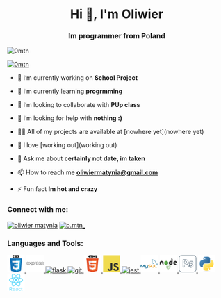 <h1 align="center">Hi 👋, I'm Oliwier</h1>
<h3 align="center">Im programmer from Poland</h3>

<p align="left"> <img src="https://komarev.com/ghpvc/?username=0mtn&label=Profile%20views&color=0e75b6&style=flat" alt="0mtn" /> </p>

<p align="left"> <a href="https://github.com/ryo-ma/github-profile-trophy"><img src="https://github-profile-trophy.vercel.app/?username=0mtn" alt="0mtn" /></a> </p>

- 🔭 I’m currently working on **School Project**

- 🌱 I’m currently learning **progrmming**

- 👯 I’m looking to collaborate with **PUp class**

- 🤝 I’m looking for help with **nothing :)**

- 👨‍💻 All of my projects are available at [nowhere yet](nowhere yet)

- 📝 I love [working out](working out)

- 💬 Ask me about **certainly not date, im taken**

- 📫 How to reach me **oliwiermatynia@gmail.com**

- ⚡ Fun fact **Im hot and crazy**

<h3 align="left">Connect with me:</h3>
<p align="left">
<a href="https://fb.com/oliwier.matynia" target="blank"><img align="center" src="https://cdn.jsdelivr.net/npm/simple-icons@3.0.1/icons/facebook.svg" alt="oliwier matynia" height="30" width="40" /></a>
<a href="https://instagram.com/o.mtn_" target="blank"><img align="center" src="https://cdn.jsdelivr.net/npm/simple-icons@3.0.1/icons/instagram.svg" alt="o.mtn_" height="30" width="40" /></a>
</p>

<h3 align="left">Languages and Tools:</h3>
<p align="left"> <a href="https://www.w3schools.com/css/" target="_blank"> <img src="https://raw.githubusercontent.com/devicons/devicon/master/icons/css3/css3-original-wordmark.svg" alt="css3" width="40" height="40"/> </a> <a href="https://expressjs.com" target="_blank"> <img src="https://raw.githubusercontent.com/devicons/devicon/master/icons/express/express-original-wordmark.svg" alt="express" width="40" height="40"/> </a> <a href="https://flask.palletsprojects.com/" target="_blank"> <img src="https://www.vectorlogo.zone/logos/pocoo_flask/pocoo_flask-icon.svg" alt="flask" width="40" height="40"/> </a> <a href="https://git-scm.com/" target="_blank"> <img src="https://www.vectorlogo.zone/logos/git-scm/git-scm-icon.svg" alt="git" width="40" height="40"/> </a> <a href="https://www.w3.org/html/" target="_blank"> <img src="https://raw.githubusercontent.com/devicons/devicon/master/icons/html5/html5-original-wordmark.svg" alt="html5" width="40" height="40"/> </a> <a href="https://developer.mozilla.org/en-US/docs/Web/JavaScript" target="_blank"> <img src="https://raw.githubusercontent.com/devicons/devicon/master/icons/javascript/javascript-original.svg" alt="javascript" width="40" height="40"/> </a> <a href="https://jestjs.io" target="_blank"> <img src="https://www.vectorlogo.zone/logos/jestjsio/jestjsio-icon.svg" alt="jest" width="40" height="40"/> </a> <a href="https://www.mysql.com/" target="_blank"> <img src="https://raw.githubusercontent.com/devicons/devicon/master/icons/mysql/mysql-original-wordmark.svg" alt="mysql" width="40" height="40"/> </a> <a href="https://nodejs.org" target="_blank"> <img src="https://raw.githubusercontent.com/devicons/devicon/master/icons/nodejs/nodejs-original-wordmark.svg" alt="nodejs" width="40" height="40"/> </a> <a href="https://www.photoshop.com/en" target="_blank"> <img src="https://raw.githubusercontent.com/devicons/devicon/master/icons/photoshop/photoshop-line.svg" alt="photoshop" width="40" height="40"/> </a> <a href="https://www.python.org" target="_blank"> <img src="https://raw.githubusercontent.com/devicons/devicon/master/icons/python/python-original.svg" alt="python" width="40" height="40"/> </a> <a href="https://reactjs.org/" target="_blank"> <img src="https://raw.githubusercontent.com/devicons/devicon/master/icons/react/react-original-wordmark.svg" alt="react" width="40" height="40"/> </a> </p>

